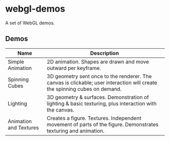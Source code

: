 # webgl-demos

A set of WebGL demos.

## Demos

| Name | Description |
| ---- | ----------- |
| Simple Animation | 2D animation. Shapes are drawn and move outward per keyframe. |
| Spinning Cubes | 3D geometry sent once to the renderer. The canvas is clickable; user interaction will create the spinning cubes on demand. |
| Lighting | 3D geometry & surfaces. Demonstration of lighting & basic texturing, plus interaction with the canvas. |
| Animation and Textures | Creates a figure. Textures. Independent movement of parts of the figure. Demonstrates texturing and animation. |
